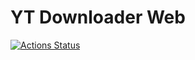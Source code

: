 # YT Downloader Web

[![Actions Status](https://github.com/umaar/yt-downloader-web/workflows/Node%20CI/badge.svg)](https://github.com/umaar/yt-downloader-web/actions)
